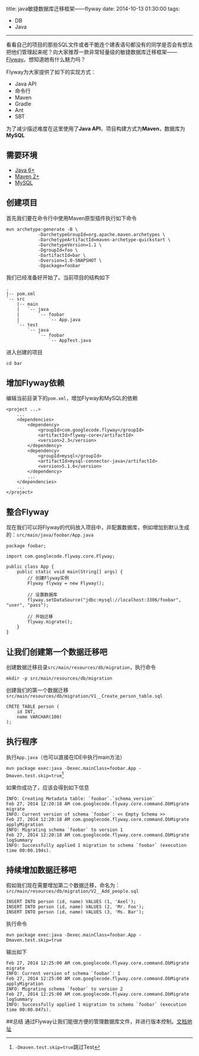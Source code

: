 title: java敏捷数据库迁移框架——flyway
date: 2014-10-13 01:30:00
tags:
- DB
- Java
---

看看自己的项目的那些SQL文件或者干脆连个建表语句都没有的同学是否会有想法把他们管理起来呢？向大家推荐一款非常轻量级的敏捷数据库迁移框架——[Flyway](http://flywaydb.org/)。想知道她有什么魅力吗？

Flyway为大家提供了如下的实现方式：

* Java API
* 命令行
* Maven
* Gradle
* Ant
* SBT

为了减少描述难度在这里使用了**Java API**，项目构建方式为**Maven**，数据库为**MySQL**

## 需要环境
* [Java 6+](http://www.oracle.com/technetwork/java/javase/downloads/index.html)
* [Maven 2+](http://maven.apache.org/)
* [MySQL](http://dev.mysql.com/downloads/)

## 创建项目
首先我们要在命令行中使用Maven原型插件执行如下命令

	mvn archetype:generate -B \
		        -DarchetypeGroupId=org.apache.maven.archetypes \
		        -DarchetypeArtifactId=maven-archetype-quickstart \
		        -DarchetypeVersion=1.1 \
		        -DgroupId=foo \
		        -DartifactId=bar \
		        -Dversion=1.0-SNAPSHOT \
		        -Dpackage=foobar

我们已经准备好开始了。当前项目的结构如下


	.
	|-- pom.xml
	`-- src
	    |-- main
	    |   `-- java
	    |       `-- foobar
	    |           `-- App.java
	    `-- test
	        `-- java
	            `-- foobar
	                `-- AppTest.java


进入创建的项目

	cd bar

## 增加Flyway依赖
编辑当前目录下的`pom.xml`，增加Flyway和MySQL的依赖

	<project ...>
	    ...
	    <dependencies>
	        <dependency>
	            <groupId>com.googlecode.flyway</groupId>
	            <artifactId>flyway-core</artifactId>
	            <version>2.3</version>
	        </dependency>
	        <dependency>
	            <groupId>mysql</groupId>
	            <artifactId>mysql-connector-java</artifactId>
	            <version>5.1.6</version>
	        </dependency>
	        ...
	    </dependencies>
	    ...
	</project>

## 整合Flyway
现在我们可以将Flyway的代码放入项目中，并配置数据库，例如增加到默认生成的：`src/main/java/foobar/App.java`

	package foobar;

	import com.googlecode.flyway.core.Flyway;

	public class App {
	    public static void main(String[] args) {
	        // 创建Flyway实例
	        Flyway flyway = new Flyway();

	        // 设置数据库
	        flyway.setDataSource("jdbc:mysql://localhost:3306/foobar", "user", "pass");

	        // 开始迁移
	        flyway.migrate();
	    }
	}

## 让我们创建第一个数据迁移吧
创建数据迁移目录`src/main/resources/db/migration`，执行命令

`mkdir -p src/main/resources/db/migration`

创建我们的第一个数据迁移`src/main/resources/db/migration/V1__Create_person_table.sql`

	CRETE TABLE person (
	    id INT,
	    name VARCHAR(100)
	);

## 执行程序
执行`App.java`（也可以直接在IDE中执行main方法）

`mvn package exec:java -Dexec.mainClass=foobar.App -Dmaven.test.skip=true`[^1]

如果你成功了，应该会得到如下信息

	INFO: Creating Metadata table: `foobar`.`schema_version`
	Feb 27, 2014 12:20:18 AM com.googlecode.flyway.core.command.DbMigrate migrate
	INFO: Current version of schema `foobar`: << Empty Schema >>
	Feb 27, 2014 12:20:18 AM com.googlecode.flyway.core.command.DbMigrate applyMigration
	INFO: Migrating schema `foobar` to version 1
	Feb 27, 2014 12:20:18 AM com.googlecode.flyway.core.command.DbMigrate logSummary
	INFO: Successfully applied 1 migration to schema `foobar` (execution time 00:00.194s).

## 持续增加数据迁移吧
假如我们现在需要增加第二个数据迁移，命名为：`src/main/resources/db/migration/V2__Add_people.sql`

	INSERT INTO person (id, name) VALUES (1, 'Axel');
	INSERT INTO person (id, name) VALUES (2, 'Mr. Foo');
	INSERT INTO person (id, name) VALUES (3, 'Ms. Bar');

执行命令

`mvn package exec:java -Dexec.mainClass=foobar.App -Dmaven.test.skip=true`

输出如下

	Feb 27, 2014 12:25:00 AM com.googlecode.flyway.core.command.DbMigrate migrate
	INFO: Current version of schema `foobar`: 1
	Feb 27, 2014 12:25:00 AM com.googlecode.flyway.core.command.DbMigrate applyMigration
	INFO: Migrating schema `foobar` to version 2
	Feb 27, 2014 12:25:00 AM com.googlecode.flyway.core.command.DbMigrate logSummary
	INFO: Successfully applied 1 migration to schema `foobar` (execution time 00:00.047s).

##总结
通过Flyway让我们能很方便的管理数据库文件，并进行版本控制。[文档地址](http://flywaydb.org/documentation/api.html)

[^1]: `-Dmaven.test.skip=true`跳过Test
